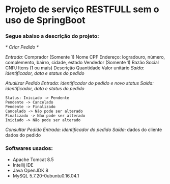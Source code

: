 # Projeto de serviço RESTFULL sem o uso de SpringBoot

### Segue abaixo a descrição do projeto:

_* Criar Pedido *_

_Entrada:_ 
	Comprador (Somente 1)
 		Nome
 		CPF
 		Endereço: logradouro, número, complemento, bairro, cidade, estado 
 	Vendedor (Somente 1)
 		Razão Social 
 		CNPJ
 	Itens (1 ou mais)
 		Descrição
 		Quantidade
 		Valor unitário
 _Saída: identificador, data e status do pedido_

 _*Atualizar Pedido*_
 _Entrada: identificador do pedido e novo status_
  _Saída: identificador, data e status do pedido_

	Status: Iniciado -> Pendente
 	Pendente -> Cancelado
 	Pendente -> Finalizado
 	Cancelado -> Não pode ser alterado
 	Finalizado -> Não pode ser alterado
 	Iniciado -> Não pode ser alterado


 _*Consultar Pedido*_
 	_Entrada: identificador do pedido_
 	_Saída:_
 		dados do cliente
 		dados do pedido

### Softwares usados:

* Apache Tomcat 8.5
* Intellij IDE
* Java OpenJDK 8
* MySQL  5.7.20-0ubuntu0.16.04.1 
